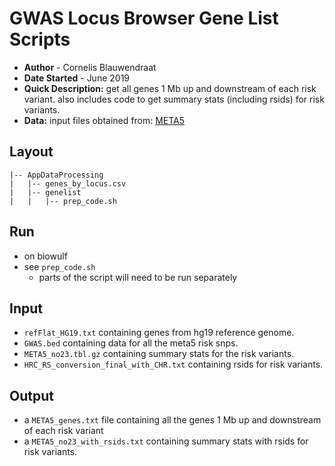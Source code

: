 # GWAS Locus Browser Gene List Scripts
- **Author** - Cornelis Blauwendraat
- **Date Started** - June 2019
- **Quick Description:** get all genes 1 Mb up and downstream of each risk variant. also includes code to get summary stats (including rsids) for risk variants.
- **Data:** 
input files obtained from: [META5](https://www.ncbi.nlm.nih.gov/pubmed/31701892)

## Layout
```
|-- AppDataProcessing
|   |-- genes_by_locus.csv
|   |-- genelist
|   |   |-- prep_code.sh
```

## Run
* on biowulf 
* see `prep_code.sh`
    * parts of the script will need to be run separately

## Input
* `refFlat_HG19.txt` containing genes from hg19 reference genome.
* `GWAS.bed` containing data for all the meta5 risk snps.
* `META5_no23.tbl.gz` containing summary stats for the risk variants.
* `HRC_RS_conversion_final_with_CHR.txt` containing rsids for risk variants.

## Output
* a `META5_genes.txt` file containing all the genes 1 Mb up and downstream of each risk variant
* a `META5_no23_with_rsids.txt` containing summary stats with rsids for risk variants. 